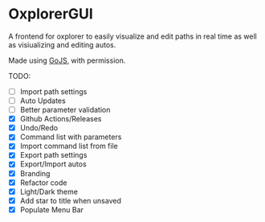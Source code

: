 # OxplorerGUI

A frontend for oxplorer to easily visualize and edit paths in real time as well as visiualizing and editing autos.

Made using [GoJS](https://gojs.net/latest/index.html), with permission.

TODO:

- [ ] Import path settings
- [ ] Auto Updates
- [ ] Better parameter validation
- [x] Github Actions/Releases
- [x] Undo/Redo
- [x] Command list with parameters
- [x] Import command list from file
- [x] Export path settings
- [x] Export/Import autos
- [x] Branding
- [x] Refactor code
- [x] Light/Dark theme
- [x] Add star to title when unsaved
- [x] Populate Menu Bar
